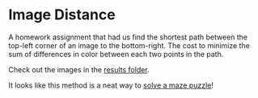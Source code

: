 # Image Distance

A homework assignment that had us find the shortest path between the top-left corner of an image to the bottom-right. The cost to minimize the sum of differences in  color between each two points in the path.

Check out the images in the [results folder](results).

It looks like this method is a neat way to [solve a maze puzzle](results/labyrinth-shortest-path.png)!
